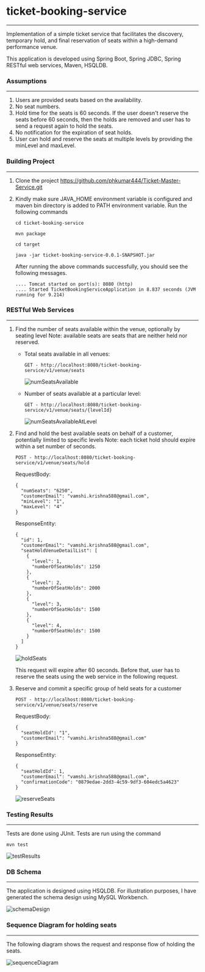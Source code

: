 # ticket-booking-service
---
Implementation of a simple ticket service that facilitates the discovery, temporary hold, and final reservation of seats within a high-demand performance venue.

This application is developed using Spring Boot, Spring JDBC, Spring RESTful web services, Maven, HSQLDB.

### Assumptions
---
1. Users are provided seats based on the availability.
2. No seat numbers.
3. Hold time for the seats is 60 seconds. If the user doesn't reserve the seats before 60 seconds, then the holds are removed and user has to send a request again to hold the seats.
4. No notification for the expiration of seat holds.
5. User can hold and reserve the seats at multiple levels by providing the minLevel and maxLevel.

### Building Project
---
1.	Clone the project
	https://github.com/phkumar444/Ticket-Master-Service.git
	
2.	Kindly make sure JAVA_HOME environment variable is configured and maven bin directory is added to PATH environment variable.
	Run the following commands

	```
	cd ticket-booking-service
	```
	```
	mvn package
	```
	```
	cd target
	```
	```
	java -jar ticket-booking-service-0.0.1-SNAPSHOT.jar
	```
	
	After running the above commands successfully, you should see the following messages.
	
	```
	.... Tomcat started on port(s): 8080 (http)
	.... Started TicketBookingServiceApplication in 8.837 seconds (JVM running for 9.214)
	```
	
### RESTful Web Services
---

1.	Find the number of seats available within the venue, optionally by seating level
	Note: available seats are seats that are neither held nor reserved.
	* Total seats available in all venues:
	
		```
		GET - http://localhost:8080/ticket-booking-service/v1/venue/seats
		```
		
		![numSeatsAvailable](https://github.com/vamshins/ticket-booking-service/blob/master/img/numSeatsAvailable.JPG)
	* Number of seats available at a particular level:
		
		```
		GET - http://localhost:8080/ticket-booking-service/v1/venue/seats/{levelId}
		```
		
		![numSeatsAvailableAtLevel](https://github.com/vamshins/ticket-booking-service/blob/master/img/numSeatsAvailableAtLevel.JPG)
2.	Find and hold the best available seats on behalf of a customer, potentially limited to specific levels
	Note: each ticket hold should expire within a set number of seconds.
	
	```
	POST - http://localhost:8080/ticket-booking-service/v1/venue/seats/hold
	```
	
	RequestBody:
	```
	{
	  "numSeats": "6250",
	  "customerEmail": "vamshi.krishna588@gmail.com",
	  "minLevel": "1",
	  "maxLevel": "4"
	}
	```
	
	ResponseEntity:
	```
	{
	  "id": 1,
	  "customerEmail": "vamshi.krishna588@gmail.com",
	  "seatHoldVenueDetailList": [
		{
		  "level": 1,
		  "numberOfSeatHolds": 1250
		},
		{
		  "level": 2,
		  "numberOfSeatHolds": 2000
		},
		{
		  "level": 3,
		  "numberOfSeatHolds": 1500
		},
		{
		  "level": 4,
		  "numberOfSeatHolds": 1500
		}
	  ]
	}
	```
	
	![holdSeats](https://github.com/vamshins/ticket-booking-service/blob/master/img/holdSeats.JPG)
	
	This request will expire after 60 seconds. Before that, user has to reserve the seats using the web service in the following request.
	
3.	Reserve and commit a specific group of held seats for a customer

	```
	POST - http://localhost:8080/ticket-booking-service/v1/venue/seats/reserve
	```
	
	RequestBody:
	```
	{
	  "seatHoldId": "1",
	  "customerEmail": "vamshi.krishna588@gmail.com"
	}
	```
	
	ResponseEntity:
	```
	{
	  "seatHoldId": 1,
	  "customerEmail": "vamshi.krishna588@gmail.com",
	  "confirmationCode": "0879edae-2dd3-4c59-9df3-604edc5a4623"
	}
	```
	
	![reserveSeats](https://github.com/vamshins/ticket-booking-service/blob/master/img/reserveSeats.JPG)
	
	
### Testing Results
---
Tests are done using JUnit. Tests are run using the command

```
mvn test
```

![testResults](https://github.com/vamshins/ticket-booking-service/blob/master/img/testResults.JPG)

### DB Schema
---
The application is designed using HSQLDB. For illustration purposes, I have generated the schema design using MySQL Workbench.

![schemaDesign](https://github.com/vamshins/ticket-booking-service/blob/master/img/schemaDesign.JPG)

### Sequence Diagram for holding seats
---
The following diagram shows the request and response flow of holding the seats.

![sequenceDiagram](https://github.com/vamshins/ticket-booking-service/blob/master/img/sequenceDiagram.JPG)
